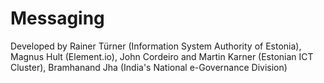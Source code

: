# Messaging

Developed by Rainer Türner (Information System Authority of Estonia), Magnus Hult (Element.io), John Cordeiro and Martin Karner (Estonian ICT Cluster), Bramhanand Jha (India's National e-Governance Division)
